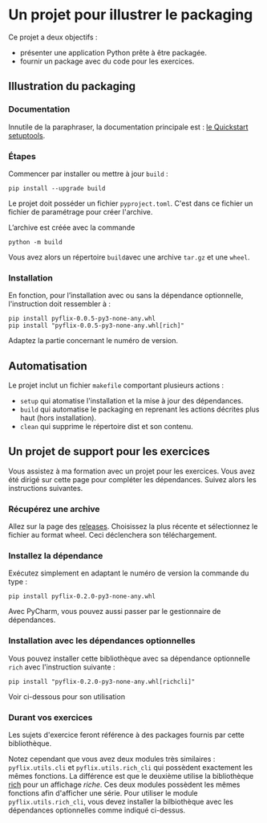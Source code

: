 # Un projet pour illustrer le packaging

Ce projet a deux objectifs :
- présenter une application Python prête à être packagée.
- fournir un package avec du code pour les exercices.

## Illustration du packaging
### Documentation
Innutile de la paraphraser, la documentation principale est : [le Quickstart setuptools](https://setuptools.pypa.io/en/latest/userguide/quickstart.html).

### Étapes
Commencer par installer ou mettre à jour `build` :

```
pip install --upgrade build
```

Le projet doit posséder un fichier `pyproject.toml`. C'est dans ce fichier un fichier de
paramétrage pour créer l'archive.

L’archive est créée avec la commande
```
python -m build
```
Vous avez alors un répertoire `build`avec une archive `tar.gz` et une `wheel`.

### Installation
En fonction, pour l’installation avec ou sans la dépendance optionnelle, l'instruction doit
ressembler à :
```
pip install pyflix-0.0.5-py3-none-any.whl
pip install "pyflix-0.0.5-py3-none-any.whl[rich]"
```

Adaptez la partie concernant le numéro de version.

## Automatisation
Le projet inclut un fichier `makefile` comportant plusieurs actions :
 - `setup` qui atomatise l'installation et la mise à jour des dépendances.
 - `build` qui automatise le packaging en reprenant les actions décrites plus haut (hors
   installation).
 - `clean` qui supprime le répertoire dist et son contenu.

## Un projet de support pour les exercices
Vous assistez à ma formation avec un projet pour les exercices. Vous avez été dirigé sur cette
page pour compléter les dépendances. Suivez alors les instructions suivantes.

### Récupérez une archive
Allez sur la page des [releases](https://github.com/darko-itpro/pyschool-lib/releases). Choisissez
la plus récente et sélectionnez le fichier au format wheel. Ceci déclenchera son téléchargement.

### Installez la dépendance
Exécutez simplement en adaptant le numéro de version la commande du type :
```
pip install pyflix-0.2.0-py3-none-any.whl
```

Avec PyCharm, vous pouvez aussi passer par le gestionnaire de dépendances.

### Installation avec les dépendances optionnelles
Vous pouvez installer cette bibliothèque avec sa dépendance optionnelle `rich` avec l'instruction
suivante :
```
pip install "pyflix-0.2.0-py3-none-any.whl[richcli]"
```

Voir ci-dessous pour son utilisation

### Durant vos exercices
Les sujets d'exercice feront référence à des packages fournis par cette bibliothèque.

Notez cependant que vous avez deux modules très similaires : `pyflix.utils.cli` et
`pyflix.utils.rich_cli` qui possèdent exactement les mêmes fonctions. La différence est que le
deuxième utilise la bibliothèque [rich](https://rich.readthedocs.io/en/stable/introduction.html)
pour un affichage *riche*. Ces deux modules possèdent les mêmes fonctions afin d'afficher une
série. Pour utiliser le module `pyflix.utils.rich_cli`, vous devez installer la bilbiothèque avec
les dépendances optionnelles comme indiqué ci-dessus. 
